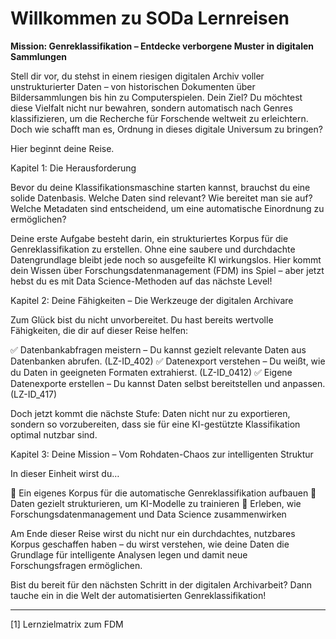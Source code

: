<!--

author: Mathias Zinnen und Canan Hastik  
email:    
version:  v1
language: DE

icon:     https://raw.githubusercontent.com/chastik/Beratung_Dateityp_Bild/refs/heads/main/SODa-Logo_full.svg
link:     https://raw.githubusercontent.com/chastik/Beratung/refs/heads/main/soda.css

comment:  WissKi SODA OERs

-->

# Willkommen zu SODa Lernreisen


**Mission: Genreklassifikation – Entdecke verborgene Muster in digitalen Sammlungen**

Stell dir vor, du stehst in einem riesigen digitalen Archiv voller unstrukturierter Daten – von historischen Dokumenten über Bildersammlungen bis hin zu Computerspielen. Dein Ziel? Du möchtest diese Vielfalt nicht nur bewahren, sondern automatisch nach Genres klassifizieren, um die Recherche für Forschende weltweit zu erleichtern. Doch wie schafft man es, Ordnung in dieses digitale Universum zu bringen?

Hier beginnt deine Reise.

Kapitel 1: Die Herausforderung

Bevor du deine Klassifikationsmaschine starten kannst, brauchst du eine solide Datenbasis. Welche Daten sind relevant? Wie bereitet man sie auf? Welche Metadaten sind entscheidend, um eine automatische Einordnung zu ermöglichen?

Deine erste Aufgabe besteht darin, ein strukturiertes Korpus für die Genreklassifikation zu erstellen. Ohne eine saubere und durchdachte Datengrundlage bleibt jede noch so ausgefeilte KI wirkungslos. Hier kommt dein Wissen über Forschungsdatenmanagement (FDM) ins Spiel – aber jetzt hebst du es mit Data Science-Methoden auf das nächste Level!

Kapitel 2: Deine Fähigkeiten – Die Werkzeuge der digitalen Archivare

Zum Glück bist du nicht unvorbereitet. Du hast bereits wertvolle Fähigkeiten, die dir auf dieser Reise helfen:

✅ Datenbankabfragen meistern – Du kannst gezielt relevante Daten aus Datenbanken abrufen. (LZ-ID_402)
✅ Datenexport verstehen – Du weißt, wie du Daten in geeigneten Formaten extrahierst. (LZ-ID_0412)
✅ Eigene Datenexporte erstellen – Du kannst Daten selbst bereitstellen und anpassen. (LZ-ID_417)

Doch jetzt kommt die nächste Stufe: Daten nicht nur zu exportieren, sondern so vorzubereiten, dass sie für eine KI-gestützte Klassifikation optimal nutzbar sind.

Kapitel 3: Deine Mission – Vom Rohdaten-Chaos zur intelligenten Struktur

In dieser Einheit wirst du…

🔹 Ein eigenes Korpus für die automatische Genreklassifikation aufbauen
🔹 Daten gezielt strukturieren, um KI-Modelle zu trainieren
🔹 Erleben, wie Forschungsdatenmanagement und Data Science zusammenwirken

Am Ende dieser Reise wirst du nicht nur ein durchdachtes, nutzbares Korpus geschaffen haben – du wirst verstehen, wie deine Daten die Grundlage für intelligente Analysen legen und damit neue Forschungsfragen ermöglichen.

Bist du bereit für den nächsten Schritt in der digitalen Archivarbeit? Dann tauche ein in die Welt der automatisierten Genreklassifikation!

___

[1] Lernzielmatrix zum FDM